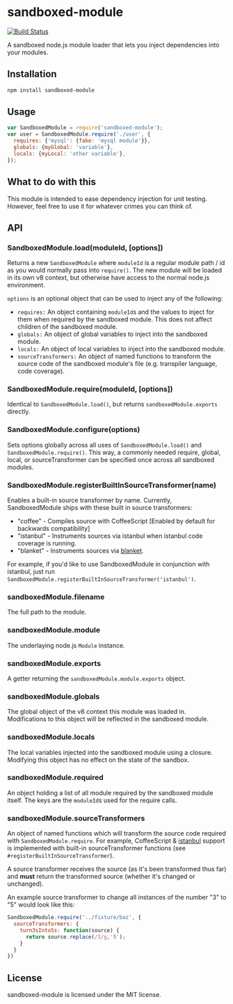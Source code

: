 # sandboxed-module

[![Build Status](https://secure.travis-ci.org/felixge/node-sandboxed-module.png)](http://travis-ci.org/felixge/node-sandboxed-module)

A sandboxed node.js module loader that lets you inject dependencies into your
modules.

## Installation

``` bash
npm install sandboxed-module
```

## Usage

``` javascript
var SandboxedModule = require('sandboxed-module');
var user = SandboxedModule.require('./user', {
  requires: {'mysql': {fake: 'mysql module'}},
  globals: {myGlobal: 'variable'},
  locals: {myLocal: 'other variable'},
});
```

## What to do with this

This module is intended to ease dependency injection for unit testing. However,
feel free to use it for whatever crimes you can think of.

## API

### SandboxedModule.load(moduleId, [options])

Returns a new `SandboxedModule` where `moduleId` is a regular module path / id
as you would normally pass into `require()`. The new module will be loaded in
its own v8 context, but otherwise have access to the normal node.js
environment.

`options` is an optional object that can be used to inject any of the
following:

* `requires:` An object containing `moduleId`s and the values to inject for
  them when required by the sandboxed module. This does not affect children
  of the sandboxed module.
* `globals:` An object of global variables to inject into the sandboxed module.
* `locals:` An object of local variables to inject into the sandboxed module.
* `sourceTransformers:` An object of named functions to transform the source code of
the sandboxed module's file (e.g. transpiler language, code coverage).

### SandboxedModule.require(moduleId, [options])

Identical to `SandboxedModule.load()`, but returns `sandboxedModule.exports`
directly.

### SandboxedModule.configure(options)

Sets options globally across all uses of `SandboxedModule.load()` and
`SandboxedModule.require()`. This way, a commonly needed require, global, local,
or sourceTransformer can be specified once across all sandboxed modules.

### SandboxedModule.registerBuiltInSourceTransformer(name)

Enables a built-in source transformer by name. Currently, SandboxedModule ships
with these built in source transformers:

* "coffee" - Compiles source with CoffeeScript [Enabled by default for backwards compatibility]
* "istanbul" - Instruments sources via istanbul when istanbul code coverage is running.
* "blanket" - Instruments sources via [blanket](https://github.com/alex-seville/blanket).

For example, if you'd like to use SandboxedModule in conjunction with istanbul,
just run `SandboxedModule.registerBuiltInSourceTransformer('istanbul')`.

### sandboxedModule.filename

The full path to the module.

### sandboxedModule.module

The underlaying node.js `Module` instance.

### sandboxedModule.exports

A getter returning the `sandboxedModule.module.exports` object.

### sandboxedModule.globals

The global object of the v8 context this module was loaded in. Modifications
to this object will be reflected in the sandboxed module.

### sandboxedModule.locals

The local variables injected into the sandboxed module using a closure.
Modifying this object has no effect on the state of the sandbox.

### sandboxedModule.required

An object holding a list of all module required by the sandboxed module itself.
The keys are the `moduleId`s used for the require calls.

### sandboxedModule.sourceTransformers

An object of named functions which will transform the source code required with
`SandboxedModule.require`. For example, CoffeeScript &
[istanbul](https://github.com/gotwarlost/istanbul) support is implemented with
built-in sourceTransformer functions (see `#registerBuiltInSourceTransformer`).

A source transformer receives the source (as it's been transformed thus far) and
**must** return the transformed source (whether it's changed or unchanged).

An example source transformer to change all instances of the number "3" to "5"
would look like this:

``` javascript
SandboxedModule.require('../fixture/baz', {
  sourceTransformers: {
    turn3sInto5s: function(source) {
      return source.replace(/3/g,'5');
    }
  }
})
```

## License

sandboxed-module is licensed under the MIT license.
